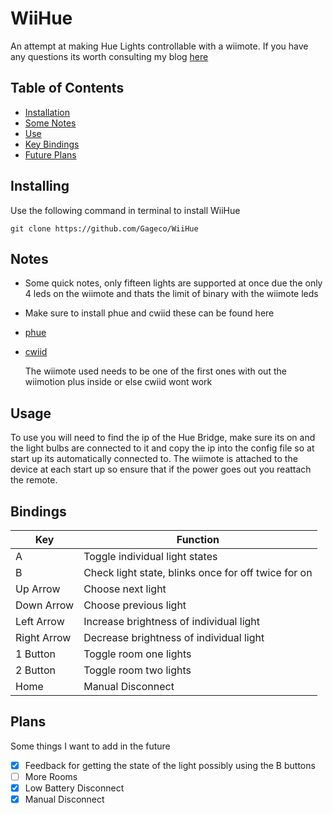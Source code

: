 # WiiHue
An attempt at making Hue Lights controllable with a wiimote. If you have any questions its worth consulting my blog [here]()

## Table of Contents
* [Installation](#installing)
* [Some Notes](#notes)
* [Use](#usage)
* [Key Bindings](#bindings)
* [Future Plans](#plans)

## Installing
Use the following command in terminal to install WiiHue
````
git clone https://github.com/Gageco/WiiHue
````

## Notes
- Some quick notes, only fifteen lights are supported at once due the only 4 leds on the wiimote and thats the limit of binary with the wiimote leds
- Make sure to install phue and cwiid these can be found here
- [phue](https://github.com/studioimaginaire/phue)
- [cwiid](https://github.com/abstrakraft/cwiid)

  The wiimote used needs to be one of the first ones with out the wiimotion plus inside or else cwiid wont work

## Usage
To use you will need to find the ip of the Hue Bridge, make sure its on and the light bulbs are connected to it and copy the ip into the config file so at start up its automatically connected to. The wiimote is attached to the device at each start up so ensure that if the power goes out you reattach the remote.

## Bindings
| Key | Function |
| --- | --- |
| A | Toggle individual light states |
| B | Check light state, blinks once for off twice for on |
| Up Arrow | Choose next light |
| Down Arrow | Choose previous light |
| Left Arrow | Increase brightness of individual light |
| Right Arrow | Decrease brightness of individual light |
| 1 Button | Toggle room one lights |
| 2 Button | Toggle room two lights |
| Home | Manual Disconnect |

## Plans
Some things I want to add in the future
- [x] Feedback for getting the state of the light possibly using the B buttons
- [ ] More Rooms
- [x] Low Battery Disconnect
- [x] Manual Disconnect
